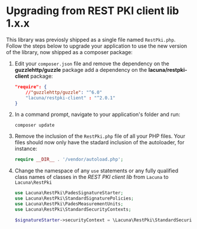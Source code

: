 Upgrading from REST PKI client lib 1.x.x
========================================

This library was previosly shipped as a single file named `RestPki.php`. Follow the steps below
to upgrade your application to use the new version of the library, now shipped as a composer package:

1. Edit your `composer.json` file and remove the dependency on the **guzzlehttp/guzzle** package add a dependency on
   the **lacuna/restpki-client** package:

	```json
	"require": {
		//"guzzlehttp/guzzle": "^6.0"
		"lacuna/restpki-client" : "^2.0.1"
	}
	```

2. In a command prompt, navigate to your application's folder and run:

	```shell
	composer update
	```
	
3. Remove the inclusion of the `RestPki.php` file of all your PHP files. Your files should now only
   have the stadard inclusion of the autoloader, for instance:
   
	```PHP
	require __DIR__ . '/vendor/autoload.php';
	```
   
4. Change the namespace of any `use` statements or any fully qualified class names of classes in the
   *REST PKI client lib* from `Lacuna` to `Lacuna\RestPki`
   
	```php
	use Lacuna\RestPki\PadesSignatureStarter;
	use Lacuna\RestPki\StandardSignaturePolicies;
	use Lacuna\RestPki\PadesMeasurementUnits;
	use Lacuna\RestPki\StandardSecurityContexts;
	```
	
	```php
	$signatureStarter->securityContext = \Lacuna\RestPki\StandardSecurityContexts::PKI_BRAZIL;
	```
